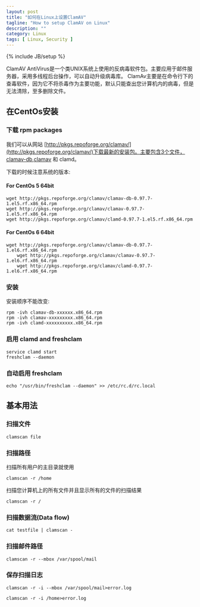 ```yaml
---
layout: post
title: "如何在Linux上设置ClamAV"
tagline: "How to setup ClamAV on Linux"
description: ""
category: Linux
tags: [ Linux, Security ]
---
```

{% include JB/setup %}

ClamAV AntiVirus是一个类UNIX系统上使用的反病毒软件包。主要应用于邮件服务器，采用多线程后台操作，可以自动升级病毒库。
ClamAv主要是在命令行下的查毒软件，因为它不将杀毒作为主要功能，默认只能查出您计算机内的病毒，但是无法清除，至多删除文件。

## 在CentOs安装

### 下载 rpm packages

我们可以从网站 [http://pkgs.repoforge.org/clamav/](http://pkgs.repoforge.org/clamav/)下载最新的安装包。主要包含3个文件，clamav-db,clamav 和 clamd。

下载的时候注意系统的版本:
 
#### For CentOs 5 64bit

	wget http://pkgs.repoforge.org/clamav/clamav-db-0.97.7-1.el5.rf.x86_64.rpm
	wget http://pkgs.repoforge.org/clamav/clamav-0.97.7-1.el5.rf.x86_64.rpm
	wget http://pkgs.repoforge.org/clamav/clamd-0.97.7-1.el5.rf.x86_64.rpm

#### For CentOs 6 64bit
 
	wget http://pkgs.repoforge.org/clamav/clamav-db-0.97.7-1.el6.rf.x86_64.rpm
        wget http://pkgs.repoforge.org/clamav/clamav-0.97.7-1.el6.rf.x86_64.rpm
        wget http://pkgs.repoforge.org/clamav/clamd-0.97.7-1.el6.rf.x86_64.rpm
	

### 安装

安装顺序不能改变:

	rpm -ivh clamav-db-xxxxxx.x86_64.rpm
	rpm -ivh clamav-xxxxxxxxx.x86_64.rpm
	rpm -ivh clamd-xxxxxxxxxx.x86_64.rpm
 
### 启用 clamd and freshclam

	service clamd start
	freshclam --daemon
 
### 自动启用  freshclam

	echo "/usr/bin/freshclam --daemon" >> /etc/rc.d/rc.local


## 基本用法

### 扫描文件
 
	clamscan file
 
### 扫描路径


扫描所有用户的主目录就使用

	clamscan -r /home

扫描您计算机上的所有文件并且显示所有的文件的扫描结果

	clamscan -r /  
 
 
 
### 扫描数据流(Data flow)
 
	cat testfile | clamscan -
 
### 扫描邮件路径
 
	clamscan -r --mbox /var/spool/mail
 
### 保存扫描日志
 
	clamscan -r -i --mbox /var/spool/mail>error.log
 
	clamscan -r -i /home>error.log
 
